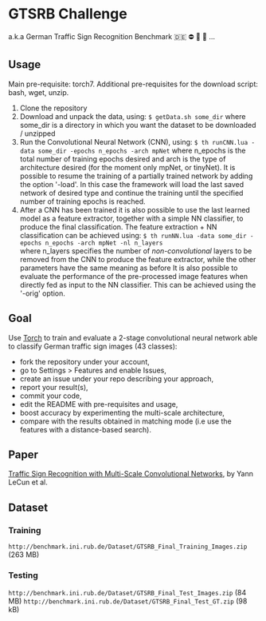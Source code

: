 # GTSRB Challenge

a.k.a German Traffic Sign Recognition Benchmark :de: :no_entry: :no_bicycles:
:no_entry_sign: ...

## Usage
Main pre-requisite: torch7. Additional pre-requisites for the download script: bash, wget, unzip. 

1. Clone the repository
2. Download and unpack the data, using:
	`$ getData.sh some_dir`
   where some_dir is a directory in which you want the dataset to be downloaded / unzipped
3. Run the Convolutional Neural Network (CNN), using:
	`$ th runCNN.lua -data some_dir -epochs n_epochs -arch mpNet`
   where n_epochs is the total number of training epochs desired and arch is the type of architecture desired (for the moment only mpNet, or tinyNet).
   It is possible to resume the training of a partially trained network by adding the option '-load'. In this case the framework will load the last 
   saved network of desired type and continue the training until the specified number of training epochs is reached.
4. After a CNN has been trained it is also possible to use the last learned model as a feature extractor, together with a simple NN classifier, to produce the final classification.
   The feature extraction + NN classification can be achieved using:
   `$ th runNN.lua -data some_dir -epochs n_epochs -arch mpNet -nl n_layers`   
   where n_layers specifies the number of *non-convolutional* layers to be removed from the CNN to produce the feature extractor, while the other parameters have the same meaning as before
   It is also possible to evaluate the performance of the pre-processed image features when directly fed as input to the NN classifier. This can be achieved using the '-orig' option.
   
## Goal

Use [Torch](http://torch.ch/) to train and evaluate a 2-stage convolutional
neural network able to classify German traffic sign images (43 classes):

* fork the repository under your account,
* go to Settings > Features and enable Issues,
* create an issue under your repo describing your approach,
* report your result(s),
* commit your code,
* edit the README with pre-requisites and usage,
* boost accuracy by experimenting the multi-scale architecture,
* compare with the results obtained in matching mode (i.e use the features with a distance-based search).

## Paper

[Traffic Sign Recognition with Multi-Scale Convolutional Networks](http://computer-vision-tjpn.googlecode.com/svn/trunk/documentation/reference_papers/2-sermanet-ijcnn-11-mscnn.pdf), by Yann LeCun et al.

## Dataset

### Training

`http://benchmark.ini.rub.de/Dataset/GTSRB_Final_Training_Images.zip` (263 MB)

### Testing

`http://benchmark.ini.rub.de/Dataset/GTSRB_Final_Test_Images.zip` (84 MB)
`http://benchmark.ini.rub.de/Dataset/GTSRB_Final_Test_GT.zip` (98 kB)
